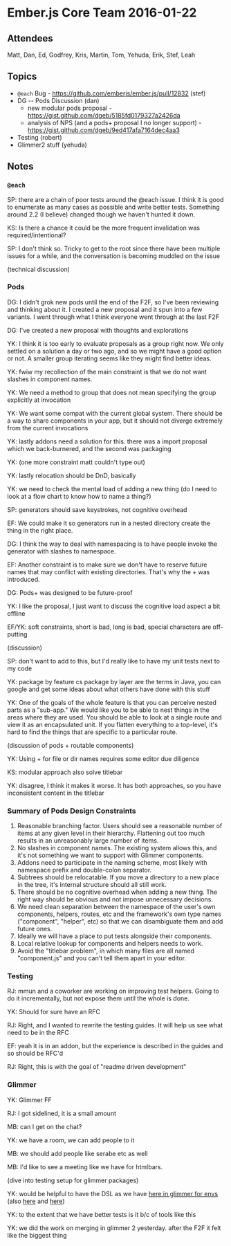 # Ember.js Core Team 2016-01-22

## Attendees

Matt, Dan, Ed, Godfrey, Kris, Martin, Tom, Yehuda, Erik, Stef, Leah

## Topics

- `@each` Bug - https://github.com/emberjs/ember.js/pull/12832 (stef)
- DG -- Pods Discussion (dan)
  - new modular pods proposal - https://gist.github.com/dgeb/5185fd0179327a2426da
  - analysis of NPS (and a pods+ proposal I no longer support) - https://gist.github.com/dgeb/9ed417afa7164dec4aa3
- Testing (robert)
- Glimmer2 stuff (yehuda)

## Notes

### `@each`

SP: there are a chain of poor tests around the @each issue. I think it is good to enumerate as many cases as possible and write better tests. Something around 2.2 (I believe) changed though we haven't hunted it down.

KS: Is there a chance it could be the more frequent invalidation was required/intentional?

SP: I don't think so. Tricky to get to the root since there have been multiple issues for a while, and the conversation is becoming muddled on the issue

(technical discussion)

### Pods

DG: I didn't grok new pods until the end of the F2F, so I've been reviewing and thinking about it. I created a new proposal and it spun into a few variants. I went through what I think everyone went through at the last F2F

DG: I've created a new proposal with thoughts and explorations

YK: I think it is too early to evaluate proposals as a group right now. We only settled on a solution a day or two ago, and so we might have a good option or not. A smaller group iterating seems like they might find better ideas.

YK: fwiw my recollection of the main constraint is that we do not want slashes in component names.

YK: We need a method to group that does not mean specifying the group explicitly at invocation

YK: We want some compat with the current global system. There should be a way to share components in your app, but it should not diverge extremely from the current invocations

YK: lastly addons need a solution for this. there was a import proposal which we back-burnered, and the second was packaging

YK: (one more constraint matt couldn't type out)

YK: lastly relocation should be DnD, basically

YK: we need to check the mental load of adding a new thing (do I need to look at a flow chart to know how to name a thing?)

SP: generators should save keystrokes, not cognitive overhead

EF: We could make it so generators run in a nested directory create the thing in the right place.

DG: I think the way to deal with namespacing is to have people invoke the generator with slashes to namespace.

EF: Another constraint is to make sure we don't have to reserve future names that may conflict with existing directories. That's why the + was introduced.

DG: Pods+ was designed to be future-proof

YK: I like the proposal, I just want to discuss the cognitive load aspect a bit offline

EF/YK: soft constraints, short is bad, long is bad, special characters are off-putting

(discussion)

SP: don't want to add to this, but I'd really like to have my unit tests next to my code

YK: package by feature cs package by layer are the terms in Java, you can google and get some ideas about what others have done with this stuff

YK: One of the goals of the whole feature is that you can perceive nested parts as a "sub-app." We would like you to be able to nest things in the areas where they are used. You should be able to look at a single route and view it as an encapsulated unit. If you flatten everything to a top-level, it's hard to find the things that are specific to a particular route.

(discussion of pods + routable components)

YK: Using + for file or dir names requires some editor due diligence

KS: modular approach also solve titlebar

YK: disagree, I think it makes it worse. It has both approaches, so you have inconsistent content in the titlebar

### Summary of Pods Design Constraints

1. Reasonable branching factor. Users should see a reasonable number of items at any given level in their hierarchy. Flattening out too much results in an unreasonably large number of items.
2. No slashes in component names. The existing system allows this, and it's not something we want to support with Glimmer components.
3. Addons need to participate in the naming scheme, most likely with namespace prefix and double-colon separator.
4. Subtrees should be relocatable. If you move a directory to a new place in the tree, it's internal structure should all still work.
5. There should be no cognitive overhead when adding a new thing. The right way should be obvious and not impose unnecessary decisions.
6. We need clean separation between the namespace of the user's own components, helpers, routes, etc and the framework's own type names ("component", "helper", etc) so that we can disambiguate them and add future ones.
7. Ideally we will have a place to put tests alongside their components.
8. Local relative lookup for components and helpers needs to work.
9. Avoid the "titlebar problem", in which many files are all named "component.js" and you can't tell them apart in your editor.

### Testing

RJ: mmun and a coworker are working on improving test helpers. Going to do it incrementally, but not expose them until the whole is done.

YK: Should for sure have an RFC

RJ: Right, and I wanted to rewrite the testing guides. It will help us see what need to be in the RFC

EF: yeah it is in an addon, but the experience is described in the guides and so should be RFC'd

RJ: Right, this is with the goal of "readme driven development"

### Glimmer

YK: Glimmer FF

RJ: I got sidelined, it is a small amount

MB: can I get on the chat?

YK: we have a room, we can add people to it

MB: we should add people like serabe etc as well

MB: I'd like to see a meeting like we have for htmlbars.

(dive into testing setup for glimmer packages)

YK: would be helpful to have the DSL as we have [here in glimmer for envs](https://github.com/tildeio/glimmer/blob/07069c69057731730d25bfe340f843db8b3c23cc/packages/node_modules/glimmer-runtime/tests/ember-component-test.ts#L374-L394) (also [here](https://github.com/tildeio/glimmer/blob/07069c69057731730d25bfe340f843db8b3c23cc/packages/node_modules/glimmer-runtime/tests/ember-component-test.ts#L491-L504) and [here](https://github.com/tildeio/glimmer/blob/07069c69057731730d25bfe340f843db8b3c23cc/packages/node_modules/glimmer-runtime/tests/ember-component-test.ts#L1176))

YK: to the extent that we have better tests is it b/c of tools like this

YK: we did the work on merging in glimmer 2 yesterday. after the F2F it felt like the biggest thing

